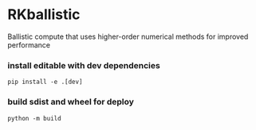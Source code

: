 # RKballistic
Ballistic compute that uses higher-order numerical methods for improved performance

### install editable with dev dependencies
```shell
pip install -e .[dev]
```

### build sdist and wheel for deploy
```
python -m build
```

